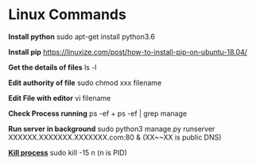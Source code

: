 # Linux Commands

**Install python**
sudo apt-get install python3.6

**Install pip**
https://linuxize.com/post/how-to-install-pip-on-ubuntu-18.04/

**Get the details of files** 
ls -l

**Edit authority of file** 
sudo chmod xxx filename

**Edit File with editor**
vi filename

**Check Process running**
ps -ef
\+ ps -ef | grep manage

**Run server in background**
sudo python3 manage.py runserver XXXXXX.XXXXXXX.XXXXXXX.com:80 & 
(XX~~XX is public DNS)

[**Kill process**](https://www.lesstif.com/pages/viewpage.action?pageId=12943674)
sudo kill -15 n
(n is PID)  

